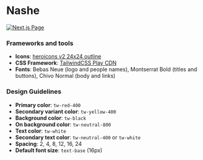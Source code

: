 # Nashe

[![Next.js Page](https://github.com/fj-gc/nashe/actions/workflows/nextjs.yml/badge.svg)](https://github.com/fj-gc/nashe/actions/workflows/nextjs.yml)

### Frameworks and tools
- **Icons**: [heroicons v2 24x24 outline](https://heroicons.com)
- **CSS Framework**: [TailwindCSS Play CDN](https://tailwindcss.com)
- **Fonts**: Bebas Neue (logo and people names), Montserrat Bold (titles and buttons), Chivo Normal (body and links)

### Design Guidelines
- **Primary color**: `tw-red-400`
- **Secondary variant color**: `tw-yellow-400`
- **Background color**: `tw-black`
- **On background color**: `tw-neutral-800`
- **Text color**: `tw-white`
- **Secondary text color**: `tw-neutral-400` or `tw-white`
- **Spacing**: 2, 4, 8, 12, 16, 24
- **Default font size**: `text-base` (16px)
